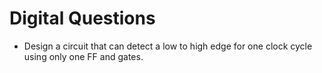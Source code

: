 # Digital Questions

* Design a circuit that can detect a low to high edge for one clock cycle using only one FF and gates.
